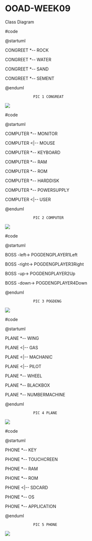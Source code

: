 # OOAD-WEEK09
Class Diagram

#code

 @startuml
 
CONGREET *-- ROCK

CONGREET *-- WATER

CONGREET *-- SAND

CONGREET *-- SEMENT


@enduml


                 PIC 1 CONGREAT
                 
                 
                 
![](http://www.plantuml.com/plantuml/img/Kt0eBaaiAYdDpU5Iu7BsztCFSdKDKT3IrLK8ydVsva8L2dSCSGr24mjsz7D15tBrTVKBuUBYSaZDIm6P3000)



#code

@startuml

COMPUTER *-- MONITOR

COMPUTER <|-- MOUSE

COMPUTER *-- KEYBOARD

COMPUTER *-- RAM

COMPUTER *-- ROM

COMPUTER *-- HARDDISK

COMPUTER *-- POWERSUPPLY

COMPUTER <|-- USER


@enduml

                 PIC 2 COMPUTER
                 
                 
                 
![](http://www.plantuml.com/plantuml/img/SoWkIImgAStDuU9ozlSD20rn3L9GqDBLLV3rz_CCyGzIG1AsgG6BXmQxegdrTerqydSCSa4J3dBqHHVnHnVn06fpyGpsHXCEy0zt3GeE3GZmYKHt0D3w82ukXzIy5A2h0G00)                 


#code

@startuml

BOSS -left-> POGDENGPLAYER1Left 

BOSS -right-> POGDENGPLAYER3Right 

BOSS -up-> POGDENGPLAYER2Up 

BOSS -down-> POGDENGPLAYER4Down

@enduml

                 PIC 3 POGDENG
                 
                 
                 
![](http://www.plantuml.com/plantuml/img/SoWkIImgAStDuU9oyWyELj3DIKqhqRLJ2F1tTt7rSm_mSOnq3JBq0Gegm5GKPQPdO2Wn3WA9mjMK5g0hC0ejWCkcv9VdeSkRk005kRWSKlDIGAu10000)



#code

@startuml

PLANE *-- WING

PLANE <|-- GAS

PLANE <|-- MACHANIC

PLANE <|-- PILOT

PLANE *-- WHEEL

PLANE *-- BLACKBOX

PLANE *-- NUMBERMACHINE


@enduml

                 PIC 4 PLANE
                 
                 
                 
![](http://www.plantuml.com/plantuml/img/SoWkIImgAStDuGhmSVHpLT3IrLK8z_HpXt9jQe1yTyTWPAwlexE7ev-dCx9OWAUFVmYo4HwkhZv8V2SVHsTl9_y8926_K5ydro2GOPv-hbnS3gbvAK1d0000)



#code

@startuml

PHONE *-- KEY

PHONE *-- TOUCHCREEN

PHONE *-- RAM

PHONE *-- ROM

PHONE <|-- SDCARD

PHONE *-- OS

PHONE *-- APPLICATION


@enduml

                 PIC 5 PHONE
                 
                 
                 
![](http://www.plantuml.com/plantuml/img/SoWkIImgAStDuU8AyF3tSrNGqjLLy7QDHEQ6-8SwUpW7kRhw8Oi6EVgYSFtXN9iQ83_OnTano0LPXNymCiyn8C37qzannDCVQ2gNGsfU2j0H0000)





